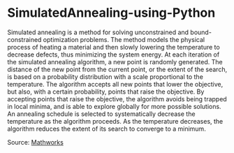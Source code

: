 # SimulatedAnnealing-using-Python

Simulated annealing is a method for solving unconstrained and bound-constrained optimization problems. The method models the physical process of heating a material and then slowly lowering the temperature to decrease defects, thus minimizing the system energy. At each iteration of the simulated annealing algorithm, a new point is randomly generated. The distance of the new point from the current point, or the extent of the search, is based on a probability distribution with a scale proportional to the temperature. The algorithm accepts all new points that lower the objective, but also, with a certain probability, points that raise the objective. By accepting points that raise the objective, the algorithm avoids being trapped in local minima, and is able to explore globally for more possible solutions. An annealing schedule is selected to systematically decrease the temperature as the algorithm proceeds. As the temperature decreases, the algorithm reduces the extent of its search to converge to a minimum.

Source: [Mathworks](https://www.mathworks.com/help/gads/what-is-simulated-annealing.html)

